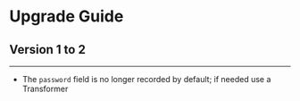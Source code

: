 # Upgrade Guide

## Version 1 to 2
***

* The `password` field is no longer recorded by default; if needed use a Transformer
